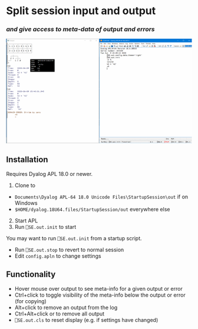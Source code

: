 # Split session input and output
### *and give access to meta-data of output and errors*
![out](out.png)
## Installation

Requires Dyalog APL 18.0 or newer.

1. Clone to
  * `Documents\Dyalog APL-64 18.0 Unicode Files\StartupSession\out` if on Windows
  * `$HOME/dyalog.18U64.files/StartupSession/out` everywhere else
2. Start APL
3. Run `⎕SE.out.init`  to start

You may want to run `⎕SE.out.init`  from a startup script.

* Run `⎕SE.out.stop` to revert to normal session
* Edit `config.apln`  to change settings

## Functionality

* Hover mouse over output to see meta-info for a given output or error
* Ctrl+click to toggle visibility of the meta-info below the output or error (for copying)
* Alt+click to remove an output from the log
* Ctrl+Alt+click or to remove all output
* `⎕SE.out.cls` to reset display (e.g. if settings have changed)
